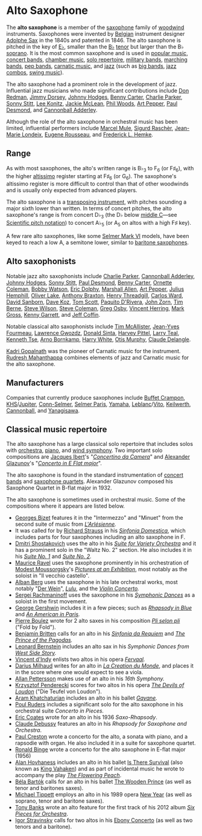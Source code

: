 # Alto Saxophone
The **alto saxophone** is a member of the
[saxophone](saxophone "wikilink") family of
[woodwind](woodwind "wikilink") instruments. Saxophones were invented by
[Belgian](Belgians "wikilink") instrument designer [Adolphe
Sax](Adolphe_Sax "wikilink") in the 1840s and patented in 1846. The alto
saxophone is pitched in the key of [E♭](E♭_(musical_note) "wikilink"),
smaller than the [B♭](B♭_(musical_note) "wikilink")
[tenor](Tenor_saxophone "wikilink") but larger than the B♭
[soprano](Soprano_saxophone "wikilink"). It is the most common saxophone
and is used in [popular music](popular_music "wikilink"), [concert
bands](concert_band "wikilink"), [chamber
music](chamber_music "wikilink"), [solo
repertoire](List_of_concert_works_for_saxophone "wikilink"), [military
bands](military_band "wikilink"), [marching
bands](marching_band "wikilink"), [pep bands](pep_band "wikilink"),
[carnatic music](carnatic_music "wikilink"), and [jazz](jazz "wikilink")
(such as [big bands](big_band "wikilink"), [jazz
combos](jazz_combo "wikilink"), [swing music](swing_music "wikilink")).

The alto saxophone had a prominent role in the development of jazz.
Influential jazz musicians who made significant contributions include
[Don Redman](Don_Redman "wikilink"), [Jimmy
Dorsey](Jimmy_Dorsey "wikilink"), [Johnny
Hodges](Johnny_Hodges "wikilink"), [Benny
Carter](Benny_Carter "wikilink"), [Charlie
Parker](Charlie_Parker "wikilink"), [Sonny
Stitt](Sonny_Stitt "wikilink"), [Lee Konitz](Lee_Konitz "wikilink"),
[Jackie McLean](Jackie_McLean "wikilink"), [Phil
Woods](Phil_Woods "wikilink"), [Art Pepper](Art_Pepper "wikilink"),
[Paul Desmond](Paul_Desmond "wikilink"), and [Cannonball
Adderley](Cannonball_Adderley "wikilink").

Although the role of the alto saxophone in orchestral music has been
limited, influential performers include [Marcel
Mule](Marcel_Mule "wikilink"), [Sigurd
Raschèr](Sigurd_Raschèr "wikilink"), [Jean-Marie
Londeix](Jean-Marie_Londeix "wikilink"), [Eugene
Rousseau](Eugene_Rousseau_(saxophonist) "wikilink"), and [Frederick L.
Hemke](Frederick_L._Hemke "wikilink").

## Range

As with most saxophones, the alto's written range is B♭<sub>3</sub> to
F<sub>6</sub> (or F♯<sub>6</sub>), with the higher
[altissimo](altissimo "wikilink") register starting at F♯<sub>6</sub> (or
G<sub>6</sub>). The saxophone's altissimo register is more difficult to
control than that of other woodwinds and is usually only expected from
advanced players.

The alto saxophone is a [transposing
instrument](transposing_instrument "wikilink"), with pitches sounding a
major sixth lower than written. In terms of concert pitches, the alto
saxophone's range is from concert D♭<sub>3</sub> (the D♭ below [middle
C](middle_C "wikilink")—see [Scientific pitch
notation](Scientific_pitch_notation "wikilink")) to concert
A♭<sub>5</sub> (or A<sub>5</sub> on altos with a high F♯ key).

A few rare alto saxophones, like some [Selmer Mark
VI](Selmer_Mark_VI "wikilink") models, have been keyed to reach a low A,
a semitone lower, similar to [baritone
saxophones](Baritone_Saxophones "wikilink").

## Alto saxophonists

Notable jazz alto saxophonists include [Charlie
Parker](Charlie_Parker "wikilink"), [Cannonball
Adderley](Cannonball_Adderley "wikilink"), [Johnny
Hodges](Johnny_Hodges "wikilink"), [Sonny
Stitt](Sonny_Stitt "wikilink"), [Paul Desmond](Paul_Desmond "wikilink"),
[Benny Carter](Benny_Carter "wikilink"), [Ornette
Coleman](Ornette_Coleman "wikilink"), [Bobby
Watson](Bobby_Watson "wikilink"), [Eric Dolphy](Eric_Dolphy "wikilink"),
[Marshall Allen](Marshall_Allen "wikilink"), [Art
Pepper](Art_Pepper "wikilink"), [Julius
Hemphill](Julius_Hemphill "wikilink"), [Oliver
Lake](Oliver_Lake "wikilink"), [Anthony
Braxton](Anthony_Braxton "wikilink"), [Henry
Threadgill](Henry_Threadgill "wikilink"), [Carlos
Ward](Carlos_Ward "wikilink"), [David
Sanborn](David_Sanborn "wikilink"), [Dave Koz](Dave_Koz "wikilink"),
[Tom Scott](Tom_Scott_(saxophonist) "wikilink"), [Paquito
D'Rivera](Paquito_D'Rivera "wikilink"), [John
Zorn](John_Zorn "wikilink"), [Tim Berne](Tim_Berne "wikilink"), [Steve
Wilson](Steve_Wilson_(jazz_musician) "wikilink"), [Steve
Coleman](Steve_Coleman "wikilink"), [Greg Osby](Greg_Osby "wikilink"),
[Vincent Herring](Vincent_Herring "wikilink"), [Mark
Gross](Mark_Gross_(musician) "wikilink"), [Kenny
Garrett](Kenny_Garrett "wikilink"), and [Jeff
Coffin](Jeff_Coffin "wikilink").

Notable classical alto saxophonists include [Tim
McAllister](Tim_McAllister "wikilink"), [Jean-Yves
Fourmeau](Jean-Yves_Fourmeau "wikilink"), [Lawrence
Gwozdz](Lawrence_Gwozdz "wikilink"), [Donald
Sinta](Donald_Sinta "wikilink"), [Harvey
Pittel](Harvey_Pittel "wikilink"), [Larry Teal](Larry_Teal "wikilink"),
[Kenneth Tse](Kenneth_Tse "wikilink"), [Arno
Bornkamp](Arno_Bornkamp "wikilink"), [Harry
White](Harry_White_(saxophonist) "wikilink"), [Otis
Murphy](Otis_Murphy "wikilink"), [Claude
Delangle](Claude_Delangle "wikilink").

[Kadri Gopalnath](Kadri_Gopalnath "wikilink") was the pioneer of
Carnatic music for the instrument. [Rudresh
Mahanthappa](Rudresh_Mahanthappa "wikilink") combines elements of jazz
and Carnatic music for the alto saxophone.

## Manufacturers

Companies that currently produce saxophones include [Buffet
Crampon](Buffet_Crampon "wikilink"),
[KHS](KHS_Musical_Instruments "wikilink")/[Jupiter](Jupiter_Band_Instruments "wikilink"),
[Conn-Selmer](Conn-Selmer "wikilink"), [Selmer
Paris](Henri_Selmer_Paris "wikilink"),
[Yamaha](Yamaha_Corporation "wikilink"),
[Leblanc](Conn-Selmer "wikilink")/[Vito](Vito_(Leblanc) "wikilink"),
[Keilwerth](Keilwerth "wikilink"),
[Cannonball](Cannonball_Musical_Instruments "wikilink"), and
[Yanagisawa](Yanagisawa_Wind_Instruments "wikilink"). 

## Classical music repertoire

The alto saxophone has a large classical solo repertoire that includes
solos with [orchestra](orchestra "wikilink"), [piano](piano "wikilink"),
and [wind symphony](concert_band "wikilink"). Two important solo
compositions are [Jacques Ibert](Jacques_Ibert "wikilink")'s
"*[Concertino da Camera](Concertino_da_Camera "wikilink")*" and
[Alexander Glazunov](Alexander_Glazunov "wikilink")'s "*[Concerto in E
Flat major](Saxophone_Concerto_(Glazunov) "wikilink")*".

The alto saxophone is found in the standard instrumentation of [concert
bands](concert_band "wikilink") and [saxophone
quartets](saxophone_quartet "wikilink"). Alexander Glazunov composed his
Saxophone Quartet in B-flat major in 1932.

The alto saxophone is sometimes used in orchestral music. Some of the
compositions where it appears are listed below.

-   [Georges Bizet](Georges_Bizet "wikilink") features it in the
    "Intermezzo" and "Minuet" from the second suite of music from
    *[L'Arlésienne](L'Arlésienne_(Bizet) "wikilink").*
-   It was called for by [Richard Strauss](Richard_Strauss "wikilink")
    in his *[Sinfonia Domestica](Sinfonia_Domestica "wikilink")*, which
    includes parts for four saxophones including an alto saxophone in F.
-   [Dmitri Shostakovich](Dmitri_Shostakovich "wikilink") uses the alto
    in his *[Suite for Variety
    Orchestra](Suite_for_Variety_Orchestra_(Shostakovich) "wikilink")*
    and it has a prominent solo in the "Waltz No. 2" section. He also
    includes it in his *[Suite No.
    1](Suite_for_Jazz_Orchestra_No._1_(Shostakovich) "wikilink")* and
    *[Suite No.
    2](Suite_for_Jazz_Orchestra_No._2_(Shostakovich) "wikilink").*
-   [Maurice Ravel](Maurice_Ravel "wikilink") uses the saxophone
    prominently in his orchestration of [Modest
    Moussorgsky](Modest_Moussorgsky "wikilink")'s *[Pictures at an
    Exhibition](Pictures_at_an_Exhibition "wikilink")*, most notably as
    the soloist in "Il vecchio castello".
-   [Alban Berg](Alban_Berg "wikilink") uses the saxophone in his late
    orchestral works, most notably "[Der Wein](Der_Wein "wikilink")",
    *[Lulu](Lulu_(opera) "wikilink")*, and the *[Violin
    Concerto](Violin_Concerto_(Berg) "wikilink").*
-   [Sergei Rachmaninoff](Sergei_Rachmaninoff "wikilink") uses the
    saxophone in his *[Symphonic
    Dances](Symphonic_Dances_(Rachmaninoff) "wikilink")* as a soloist in
    the first movement.
-   [George Gershwin](George_Gershwin "wikilink") includes it in a few
    pieces; such as *[Rhapsody in Blue](Rhapsody_in_Blue "wikilink")*
    and *[An American in Paris](An_American_in_Paris "wikilink").*
-   [Pierre Boulez](Pierre_Boulez "wikilink") wrote for 2 alto saxes in
    his composition *[Pli selon pli](Pli_selon_pli "wikilink")* ("Fold
    by Fold").
-   [Benjamin Britten](Benjamin_Britten "wikilink") calls for an alto in
    his *[Sinfonia da Requiem](Sinfonia_da_Requiem "wikilink")* and
    *[The Prince of the Pagodas](The_Prince_of_the_Pagodas "wikilink").*
-   [Leonard Bernstein](Leonard_Bernstein "wikilink") includes an alto
    sax in his *Symphonic Dances from [West Side
    Story](West_Side_Story "wikilink").*
-   [Vincent d'Indy](Vincent_d'Indy "wikilink") enlists two altos in his
    opera *[Fervaal](Fervaal "wikilink").*
-   [Darius Milhaud](Darius_Milhaud "wikilink") writes for an alto in
    *[La Creation du Monde](La_Creation_du_Monde "wikilink")*, and
    places it in the score where one would expect to see a viola.
-   [Allan Pettersson](Allan_Pettersson "wikilink") makes use of an alto
    in his *16th Symphony.*
-   [Krzysztof Penderecki](Krzysztof_Penderecki "wikilink") scores for
    two altos in his opera *[The Devils of
    Loudon](The_Devils_of_Loudon "wikilink")* ("Die Teufel von Loudon").
-   [Aram Khatchaturian](Aram_Khatchaturian "wikilink") includes an alto
    in his ballet *[Gayane](Gayane_(ballet) "wikilink").*
-   [Poul Ruders](Poul_Ruders "wikilink") includes a significant solo
    for the alto saxophone in his orchestral suite *Concerto in Pieces.*
-   [Eric Coates](Eric_Coates "wikilink") wrote for an alto in his 1936
    *Saxo-Rhapsody*.
-   [Claude Debussy](Claude_Debussy "wikilink") features an alto in his
    *Rhapsody for Saxophone and Orchestra*.
-   [Paul Creston](Paul_Creston "wikilink") wrote a concerto for the
    alto, a sonata with piano, and a rapsodie with organ. He also
    included it in a suite for saxophone quartet.
-   [Ronald Binge](Ronald_Binge "wikilink") wrote a concerto for the
    alto saxophone in E-flat major (1956)
-   [Alan Hovhaness](Alan_Hovhaness "wikilink") includes an alto in his
    ballet [Is There Survival](Is_There_Survival "wikilink") (also known
    as [King Vahaken](King_Vahaken "wikilink")) and as part of
    incidental music he wrote to accompany the play *[The Flowering
    Peach](The_Flowering_Peach "wikilink")*.
-   [Béla Bartók](Béla_Bartók "wikilink") calls for an alto in his
    ballet [The Wooden Prince](The_Wooden_Prince "wikilink") (as well as
    tenor and baritones saxes).
-   [Michael Tippett](Michael_Tippett "wikilink") employs an alto in his
    1989 opera [New Year](New_Year "wikilink") (as well as soprano,
    tenor and baritone saxes).
-   [Tony Banks](Tony_Banks_(musician) "wikilink") wrote an alto feature
    for the first track of his 2012 album *[Six Pieces for
    Orchestra](Six_Pieces_for_Orchestra "wikilink")*.
-   [Igor Stravinsky](Igor_Stravinsky "wikilink") calls for two altos in
    his [Ebony Concerto](Ebony_Concerto_(Stravinsky) "wikilink") (as well 
    as two tenors and a baritone).
